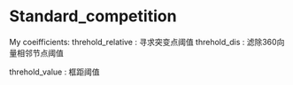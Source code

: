 # Standard_competition
My coeifficients:
  threhold_relative : 寻求突变点阈值
  threhold_dis : 滤除360向量相邻节点阈值
  
  threhold_value : 框距阈值
  

  
